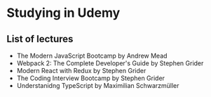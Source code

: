 # Studying in Udemy

## List of lectures

- The Modern JavaScript Bootcamp by Andrew Mead
- Webpack 2: The Complete Developer's Guide by Stephen Grider
- Modern React with Redux by Stephen Grider
- The Coding Interview Bootcamp by Stephen Grider
- Understanidng TypeScript by Maximilian Schwarzmüller
